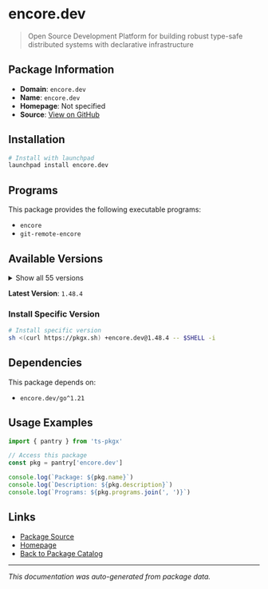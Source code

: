 # encore.dev

> Open Source Development Platform for building robust type-safe distributed systems with declarative infrastructure

## Package Information

- **Domain**: `encore.dev`
- **Name**: `encore.dev`
- **Homepage**: Not specified
- **Source**: [View on GitHub](https://github.com/pkgxdev/pantry/tree/main/projects/encore.dev/package.yml)

## Installation

```bash
# Install with launchpad
launchpad install encore.dev
```

## Programs

This package provides the following executable programs:

- `encore`
- `git-remote-encore`

## Available Versions

<details>
<summary>Show all 55 versions</summary>

- `1.48.4`, `1.48.3`, `1.48.2`, `1.48.0`, `1.47.0`
- `1.46.22`, `1.46.21`, `1.46.20`, `1.46.19`, `1.46.18`
- `1.46.17`, `1.46.16`, `1.46.15`, `1.46.14`, `1.46.13`
- `1.46.12`, `1.46.11`, `1.46.10`, `1.46.9`, `1.46.8`
- `1.46.7`, `1.46.6`, `1.46.5`, `1.46.4`, `1.46.2`
- `1.46.1`, `1.46.0`, `1.45.6`, `1.45.1`, `1.44.9`
- `1.44.4`, `1.44.0`, `1.43.9`, `1.43.7`, `1.43.3`
- `1.42.3`, `1.42.1`, `1.41.9`, `1.41.7`, `1.41.4`
- `1.41.3`, `1.41.1`, `1.40.0`, `1.39.0`, `1.38.0`
- `1.37.0`, `1.35.3`, `1.34.7`, `1.31.0`, `1.30.0`
- `1.29.2`, `1.28.0`, `1.27.0`, `1.26.0`, `1.25.0`

</details>

**Latest Version**: `1.48.4`

### Install Specific Version

```bash
# Install specific version
sh <(curl https://pkgx.sh) +encore.dev@1.48.4 -- $SHELL -i
```

## Dependencies

This package depends on:

- `encore.dev/go^1.21`

## Usage Examples

```typescript
import { pantry } from 'ts-pkgx'

// Access this package
const pkg = pantry['encore.dev']

console.log(`Package: ${pkg.name}`)
console.log(`Description: ${pkg.description}`)
console.log(`Programs: ${pkg.programs.join(', ')}`)
```

## Links

- [Package Source](https://github.com/pkgxdev/pantry/tree/main/projects/encore.dev/package.yml)
- [Homepage](#)
- [Back to Package Catalog](../../package-catalog.md)

---

*This documentation was auto-generated from package data.*
